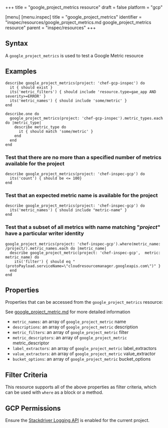 +++
title = "google_project_metrics resource"
draft = false
platform = "gcp"

[menu]
  [menu.inspec]
    title = "google_project_metrics"
    identifier = "inspec/resources/google_project_metrics.md google_project_metrics resource"
    parent = "inspec/resources"
+++


## Syntax
A `google_project_metrics` is used to test a Google Metric resource

## Examples
```
describe google_project_metrics(project: 'chef-gcp-inspec') do
  it { should exist }
  its('metric_filters') { should include 'resource.type=gae_app AND severity>=ERROR' }
  its('metric_names') { should include 'some/metric' }
end

describe.one do
  google_project_metrics(project: 'chef-gcp-inspec').metric_types.each do |metric_type|
    describe metric_type do
      it { should match 'some/metric' }
    end
  end
end
```

### Test that there are no more than a specified number of metrics available for the project

    describe google_project_metrics(project: 'chef-inspec-gcp') do
      its('count') { should be <= 100}
    end

### Test that an expected metric name is available for the project

    describe google_project_metrics(project: 'chef-inspec-gcp') do
      its('metric_names') { should include "metric-name" }
    end

### Test that a subset of all metrics with name matching "*project*" have a particular writer identity 

    google_project_metrics(project: 'chef-inspec-gcp').where(metric_name: /project/).metric_names.each do |metric_name|
      describe google_project_metric(project: 'chef-inspec-gcp',  metric: metric_name) do
        its('filter') { should eq "(protoPayload.serviceName=\"cloudresourcemanager.googleapis.com\")" }
      end
    end

## Properties
Properties that can be accessed from the `google_project_metrics` resource:

See [google_project_metric.md](google_project_metric.md) for more detailed information
  * `metric_names`: an array of `google_project_metric` name
  * `descriptions`: an array of `google_project_metric` description
  * `metric_filters`: an array of `google_project_metric` filter
  * `metric_descriptors`: an array of `google_project_metric` metric_descriptor
  * `label_extractors`: an array of `google_project_metric` label_extractors
  * `value_extractors`: an array of `google_project_metric` value_extractor
  * `bucket_options`: an array of `google_project_metric` bucket_options

## Filter Criteria
This resource supports all of the above properties as filter criteria, which can be used
with `where` as a block or a method.

## GCP Permissions

Ensure the [Stackdriver Logging API](https://console.cloud.google.com/apis/library/logging.googleapis.com/) is enabled for the current project.
